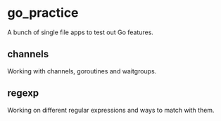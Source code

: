 # go_practice
A bunch of single file apps to test out Go features.

## channels
Working with channels, goroutines and waitgroups.

## regexp
Working on different regular expressions and ways to match with them.
